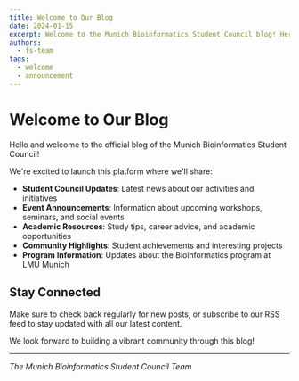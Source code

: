 ```yaml
---
title: Welcome to Our Blog
date: 2024-01-15
excerpt: Welcome to the Munich Bioinformatics Student Council blog! Here we'll share updates, events, and helpful information for our community.
authors:
  - fs-team
tags:
  - welcome
  - announcement
---
```


# Welcome to Our Blog

Hello and welcome to the official blog of the Munich Bioinformatics Student Council!

We're excited to launch this platform where we'll share:

- **Student Council Updates**: Latest news about our activities and initiatives
- **Event Announcements**: Information about upcoming workshops, seminars, and social events  
- **Academic Resources**: Study tips, career advice, and academic opportunities
- **Community Highlights**: Student achievements and interesting projects
- **Program Information**: Updates about the Bioinformatics program at LMU Munich

## Stay Connected

Make sure to check back regularly for new posts, or subscribe to our RSS feed to stay updated with all our latest content.

We look forward to building a vibrant community through this blog!

---

*The Munich Bioinformatics Student Council Team*
